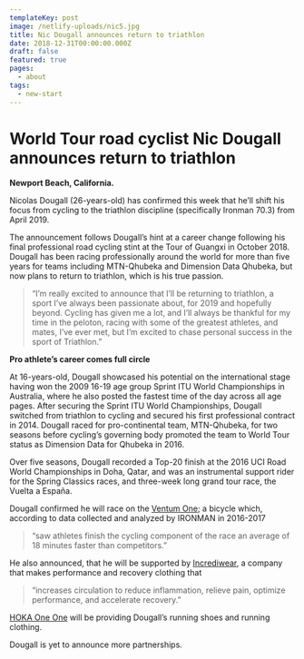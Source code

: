 ```yaml
---
templateKey: post
image: /netlify-uploads/nic5.jpg
title: Nic Dougall announces return to triathlon
date: 2018-12-31T00:00:00.000Z
draft: false
featured: true
pages:
  - about
tags:
  - new-start
---
```


# World Tour road cyclist Nic Dougall announces return to triathlon

**Newport Beach, California.**

Nicolas Dougall (26-years-old) has confirmed this week that he’ll shift his focus from cycling to the triathlon discipline (specifically Ironman 70.3) from April 2019.

The announcement follows Dougall’s hint at a career change following his final professional road cycling stint at the Tour of Guangxi in October 2018. Dougall has been racing professionally around the world for more than five years for teams including MTN-Qhubeka and Dimension Data Qhubeka, but now plans to return to triathlon, which is his true passion.

> “I’m really excited to announce that I’ll be returning to triathlon, a sport I’ve always been passionate about, for 2019 and hopefully beyond. Cycling has given me a lot, and I’ll always be thankful for my time in the peloton, racing with some of the greatest athletes, and mates, I’ve ever met, but I’m excited to chase personal success in the sport of Triathlon.”

**Pro athlete’s career comes full circle**

At 16-years-old, Dougall showcased his potential on the international stage having won the 2009 16-19 age group Sprint ITU World Championships in Australia, where he also posted the fastest time of the day across all age pages. After securing the Sprint ITU World Championships, Dougall switched from triathlon to cycling and secured his first professional contract in 2014. Dougall raced for pro-continental team, MTN-Qhubeka, for two seasons before cycling’s governing body promoted the team to World Tour status as Dimension Data for Qhubeka in 2016.

Over five seasons, Dougall recorded a Top-20 finish at the 2016 UCI Road World Championships in Doha, Qatar, and was an instrumental support rider for the Spring Classics races, and three-week long grand tour race, the Vuelta a España.

Dougall confirmed he will race on the [Ventum One](https://ventumracing.com/); a bicycle which, according to data collected and analyzed by IRONMAN in 2016-2017

> “saw athletes finish the cycling component of the race an average of 18 minutes faster than competitors.”

He also announced, that he will be supported by [Incrediwear](https://incrediwear.com), a company that makes performance and recovery clothing that

> “increases circulation to reduce inflammation, relieve pain, optimize performance, and accelerate recovery.”

[HOKA One One](https://www.hokaoneone.eu) will be providing Dougall’s running shoes and running clothing.

Dougall is yet to announce more partnerships.
